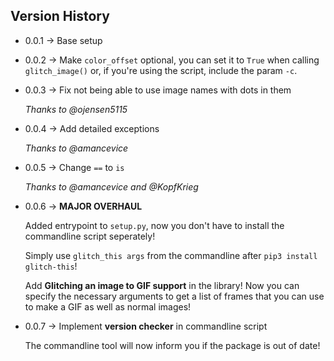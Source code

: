 ## Version History
* 0.0.1 -> Base setup
* 0.0.2 -> Make `color_offset` optional, you can set it to `True` when calling `glitch_image()` or, if you're using the script, include the param `-c`.
* 0.0.3 -> Fix not being able to use image names with dots in them

  *Thanks to @ojensen5115*
* 0.0.4 -> Add detailed exceptions

  *Thanks to @amancevice*
* 0.0.5 -> Change `==` to `is`

  *Thanks to @amancevice and @KopfKrieg*
* 0.0.6 -> **MAJOR OVERHAUL**

  Added entrypoint to `setup.py`, now you don't have to install the commandline script seperately!

  Simply use `glitch_this args` from the commandline after `pip3 install glitch-this`!

  Add **Glitching an image to GIF support** in the library! Now you can specify the necessary arguments to get a list of frames that you can use to make a GIF as well as normal images!

* 0.0.7 -> Implement **version checker** in commandline script

  The commandline tool will now inform you if the package is out of date!
